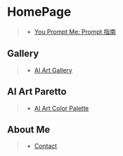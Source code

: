 # HomePage

> * [You Prompt Me: Prompt 指南](/you-prompt-me/)

## Gallery

> * [AI Art Gallery](/ai-art-gallery/)
 

## AI Art Paretto

> * [AI Art Color Palette](/ai-art-color-palette/)
 

## About Me

> * [Contact](/about-me/)
